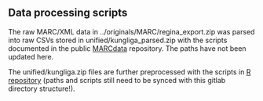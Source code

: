 ## Data processing scripts

The raw MARC/XML data in ../originals/MARC/regina_export.zip was parsed into raw CSVs stored in unified/kungliga_parsed.zip with the scripts documented in the public [MARCdata](https://github.com/COMHIS/MARCdata) repository. The paths have not been updated here.

The unified/kungliga.zip files are further preprocessed with the scripts in [R repository](https://github.com/rOpenGov/kungliga/blob/master/inst/examples/main.R) (paths and scripts still need to be synced with this gitlab directory structure!). 




